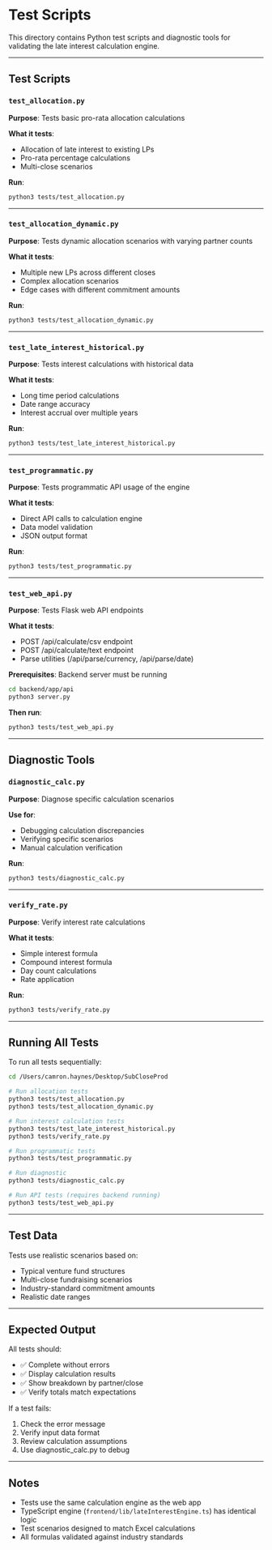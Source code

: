 # Test Scripts

This directory contains Python test scripts and diagnostic tools for validating the late interest calculation engine.

---

## Test Scripts

### `test_allocation.py`
**Purpose**: Tests basic pro-rata allocation calculations

**What it tests**:
- Allocation of late interest to existing LPs
- Pro-rata percentage calculations
- Multi-close scenarios

**Run**:
```bash
python3 tests/test_allocation.py
```

---

### `test_allocation_dynamic.py`
**Purpose**: Tests dynamic allocation scenarios with varying partner counts

**What it tests**:
- Multiple new LPs across different closes
- Complex allocation scenarios
- Edge cases with different commitment amounts

**Run**:
```bash
python3 tests/test_allocation_dynamic.py
```

---

### `test_late_interest_historical.py`
**Purpose**: Tests interest calculations with historical data

**What it tests**:
- Long time period calculations
- Date range accuracy
- Interest accrual over multiple years

**Run**:
```bash
python3 tests/test_late_interest_historical.py
```

---

### `test_programmatic.py`
**Purpose**: Tests programmatic API usage of the engine

**What it tests**:
- Direct API calls to calculation engine
- Data model validation
- JSON output format

**Run**:
```bash
python3 tests/test_programmatic.py
```

---

### `test_web_api.py`
**Purpose**: Tests Flask web API endpoints

**What it tests**:
- POST /api/calculate/csv endpoint
- POST /api/calculate/text endpoint
- Parse utilities (/api/parse/currency, /api/parse/date)

**Prerequisites**: Backend server must be running
```bash
cd backend/app/api
python3 server.py
```

**Then run**:
```bash
python3 tests/test_web_api.py
```

---

## Diagnostic Tools

### `diagnostic_calc.py`
**Purpose**: Diagnose specific calculation scenarios

**Use for**:
- Debugging calculation discrepancies
- Verifying specific scenarios
- Manual calculation verification

**Run**:
```bash
python3 tests/diagnostic_calc.py
```

---

### `verify_rate.py`
**Purpose**: Verify interest rate calculations

**What it tests**:
- Simple interest formula
- Compound interest formula
- Day count calculations
- Rate application

**Run**:
```bash
python3 tests/verify_rate.py
```

---

## Running All Tests

To run all tests sequentially:

```bash
cd /Users/camron.haynes/Desktop/SubCloseProd

# Run allocation tests
python3 tests/test_allocation.py
python3 tests/test_allocation_dynamic.py

# Run interest calculation tests
python3 tests/test_late_interest_historical.py
python3 tests/verify_rate.py

# Run programmatic tests
python3 tests/test_programmatic.py

# Run diagnostic
python3 tests/diagnostic_calc.py

# Run API tests (requires backend running)
python3 tests/test_web_api.py
```

---

## Test Data

Tests use realistic scenarios based on:
- Typical venture fund structures
- Multi-close fundraising scenarios
- Industry-standard commitment amounts
- Realistic date ranges

---

## Expected Output

All tests should:
- ✅ Complete without errors
- ✅ Display calculation results
- ✅ Show breakdown by partner/close
- ✅ Verify totals match expectations

If a test fails:
1. Check the error message
2. Verify input data format
3. Review calculation assumptions
4. Use diagnostic_calc.py to debug

---

## Notes

- Tests use the same calculation engine as the web app
- TypeScript engine (`frontend/lib/lateInterestEngine.ts`) has identical logic
- Test scenarios designed to match Excel calculations
- All formulas validated against industry standards
